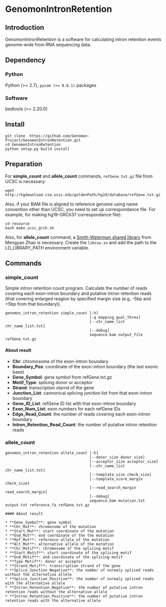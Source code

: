 # GenomonIntronRetention

## Introduction

GenomonIntronRetention is a software for calculating intron retention events genome-wide from RNA sequencing data.

## Dependency

### Python

Python (>= 2.7), `pysam (>= 0.8.1)` packages

### Software

bedtools (>= 2.20.0)

## Install 
```
git clone  https://github.com/Genomon-Project/GenomonIntronRetention.git
cd GenomonIntronRetention
python setup.py build install
```

## Preparation

For **simple_count** and **allele_count** commands, `refGene.txt.gz` file from UCSC is necessary:
```
wget http://hgdownload.cse.ucsc.edu/goldenPath/hg19/database/refGene.txt.gz
```

Also, if your BAM file is aligned to reference genome using name convention other than UCSC,
you need to set up correspondance file. For example, for making hg19-GRCh37 correspondance file):
```
cd resource
bash make_ucsc_grch.sh
```

Also, for **allele_count** command, a [Smith-Waterman shared library](https://github.com/mengyao/Complete-Striped-Smith-Waterman-Library) from Mengyao Zhao is necessary.
Create the `libssw.so` and add the path to the LD_LIBRARY_PATH environment variable.



## Commands

### simple_count

Simple intron retention count program.
Calculate the number of reads covering each exon-intron boundary and 
putative intron retention reads (that covering enlarged reagion by specified margin size (e.g. -5bp and +5bp from that boundary)).

```
genomon_intron_retention simple_count [-h] 
                                      [-q mapping_qual_thres] 
                                      [--chr_name_list chr_name_list.txt]
                                      [--debug] 
                                      sequence.bam output_file refGene.txt.gz
```

#### About result

* **Chr**: chromosome of the exon-intron boundary
* **Boundary_Pos**: coordinate of the exon-intron boundary (the last exonic base)
* **Gene_Symbol**: gene symbol from refGene.txt.gz
* **Motif_Type**: splicing donor or acceptor
* **Strand**: transcription starnd of the gene
* **Junction_List**: cannonical splicing junction list from that exon-intron boundary
* **Gene_ID_List**: refGene ID list with that exon-intron boundary
* **Exon_Num_List**: exon numbers for each refGene IDs
* **Edge_Read_Count**: the number of reads covering each exon-intron boundary
* **Intron_Retention_Read_Count**: the number of putative intron retention reads



### allele_count

```
genomon_intron_retention allele_count [-h] 
                                      [--donor_size donor_size]
                                      [--acceptor_size acceptor_size] 
                                      [--chr_name_list chr_name_list.txt] 
                                      [--template_size check_size] 
                                      [--template_score_margin check_size]
                                      [--read_search_margin read_search_margin]
                                      [--debug]
                                      sequence.bam mutation.txt output.txt reference.fa refGene.txt.gz

#### About result

* **Gene_Symbol**: gene symbol
* **Chr_Mut**: chromosome of the mutation
* **Start_Mut**: start coordinate of the mutation
* **End_Mut**: end coordinate of the the mutation
* **Ref_Mut**: reference allele of the mutation
* **Alt_Mut**: alternative allele of the mutation
* **Chr_Motif**: chromosome of the splicing motif
* **Start_Motif**: start coordinate of the splicing motif
* **End_Motif**: end coordinate of the splicing motif
* **Type_Motif**: donor or acceptor
* **Strand_Motif**: transcription strand of the gene 
* **Splice_Junction_Negative**: the number of normaly spliced reads without the alternative allele
* **Splice_Junction_Positive**: the number of normaly spliced reads with the alternative allele
* **Intron_Retention_Negative**: the number of putative intron retention reads without the alternative allele
* **Intron_Retention_Positive**: the number of putative intron retention reads with the alternative allele



